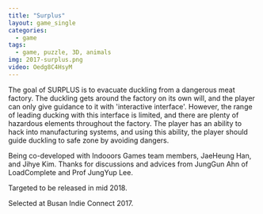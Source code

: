 ```yaml
---
title: "Surplus"
layout: game_single
categories:
  - game
tags:
  - game, puzzle, 3D, animals
img: 2017-surplus.png
video: Oedg8C4HsyM
---
```

The goal of SURPLUS is to evacuate duckling from a dangerous meat factory. The duckling gets around the factory on its own will, and the player can only give guidance to it with 'interactive interface'. However, the range of leading ducking with this interface is limited, and there are plenty of hazardous elements throughout the factory. The player has an ability to hack into manufacturing systems, and using this ability, the player should guide duckling to safe zone by avoiding dangers.

Being co-developed with Indooors Games team members, JaeHeung Han, and Jihye Kim. Thanks for discussions and advices from JungGun Ahn of LoadComplete and Prof JungYup Lee.

Targeted to be released in mid 2018.

Selected at Busan Indie Connect 2017.
